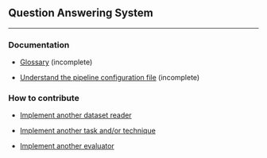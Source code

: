 ## Question Answering System
---

### Documentation

* [Glossary](./docs/glossary.md) (incomplete)

* [Understand the pipeline configuration file](./docs/pipeline_configuration_file.md) (incomplete)

### How to contribute

* [Implement another dataset reader](./docs/implement_dataset_reader.md)

* [Implement another task and/or technique](docs/implement_task_and_technique.md)

* [Implement another evaluator](docs/implement_evaluator.md)